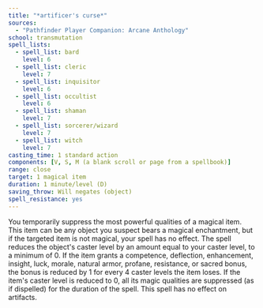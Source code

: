 ```yaml
---
title: "*artificer's curse*"
sources:
  - "Pathfinder Player Companion: Arcane Anthology"
school: transmutation
spell_lists:
  - spell_list: bard
    level: 6
  - spell_list: cleric
    level: 7
  - spell_list: inquisitor
    level: 6
  - spell_list: occultist
    level: 6
  - spell_list: shaman
    level: 7
  - spell_list: sorcerer/wizard
    level: 7
  - spell_list: witch
    level: 7
casting_time: 1 standard action
components: [V, S, M (a blank scroll or page from a spellbook)]
range: close
target: 1 magical item
duration: 1 minute/level (D)
saving_throw: Will negates (object)
spell_resistance: yes
---
```


You temporarily suppress the most powerful qualities of a magical item. This item can be any object you suspect bears a magical enchantment, but if the targeted item is not magical, your spell has no effect. The spell reduces the object's caster level by an amount equal to your caster level, to a minimum of 0. If the item grants a competence, deflection, enhancement, insight, luck, morale, natural armor, profane, resistance, or sacred bonus, the bonus is reduced by 1 for every 4 caster levels the item loses. If the item's caster level is reduced to 0, all its magic qualities are suppressed (as if dispelled) for the duration of the spell. This spell has no effect on artifacts.
